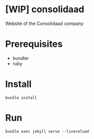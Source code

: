 # [WIP] consolidaad
Website of the Consolidaad company

# Prerequisites
* bundler 
* ruby

# Install
```shell
bundle install
```

# Run
```shell
bundle exec jekyll serve --livereload
```
